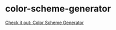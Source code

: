 # color-scheme-generator

<a href="https://aashishweb.github.io/color-scheme-generator/">Check it out: Color Scheme Generator</a>

